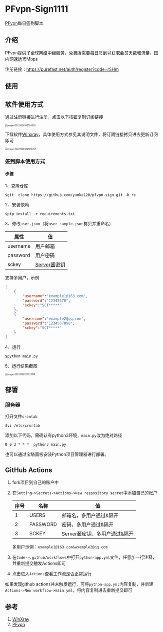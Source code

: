 # PFvpn-Sign1111

[PFvpn](https://purefast.net/)每日签到脚本.

## 介绍

PFvpn提供了全球网络中继服务，免费版需要每日签到以获取会员天数和流量，国内网速达15Mbps

注册链接：https://purefast.net/auth/register?code=rSHm

## 使用

## 软件使用方式

通过注册[链接](https://purefast.net/auth/register?code=OeJl)进行注册，点击以下按钮复制订阅链接

<img src="figures/image-20221026182104326.png" alt="image-20221026182104326" style="zoom: 50%;" />

下载软件[Winxray](https://github.com/TheMRLL/WinXray.git)，具体使用方式参见其说明文件，将订阅链接拷贝进去更新订阅即可

<img src="figures/image-20221026182500357.png" alt="image-20221026182500357" style="zoom:50%;" />

### 签到脚本使用方式

#### 步骤

1、克隆仓库

```
$git  clone https://github.com/yunke120/pfvpn-sign.git -b re
```

2、安装依赖

```
$pip install -r requirements.txt
```

3、修改`user.json`（将`user_sample.json`拷贝并重命名）

| 属性     | 值                                    |
| -------- | ------------------------------------- |
| username | 用户邮箱                              |
| password | 用户密码                              |
| sckey    | [Server酱](https://sct.ftqq.com/)密钥 |

支持多用户，示例

```json
[
    {
        "username":"example1@163.com",
        "password":"12345678",
        "sckey":"SCT*****"
    },
    {
        "username":"example2@qq.com",
        "password":"1234567890",
        "sckey":"SCT*****"
    }
]
```



4、运行

```
$python main.py
```

5、运行结果截图

<img src="figures/image-20221028120722114.png" alt="image-20221028120722114" style="zoom:50%;" />

## 部署

### 服务器

打开文件`crontab`

```
$vi /etc/crontab
```

添加以下代码，需确认有python3环境，`main.py`改为绝对路径

```
0 0 3 * * *  python3 main.py
```

也可以通过宝塔面板安装Python项目管理器进行部署。

## GitHub Actions

1. fork项目到自己的账户中

2. 在`Setting->Secrets->Actions->New respository secret`中添加自己的账户

   | 序号 | 名称  | 值                            |
   | ---- | ----- | ----------------------------- |
   | 1    | USERS | 邮箱名，多用户通过&隔开       |
   | 2    | PASSWORD   | 密码，多用户通过&隔开         |
   | 3    | SCKEY | Server酱密钥，多用户通过&隔开 |

   多用户示例：`example1@163.com&wxample2@qq.com`

3. 在`Code->.github/workflows`中打开`python-app.yml`文件，任意加一行注释，并重新提交触发Actions即可

4. 点击进入`Actions`查看工作流是否正常运行

如果发现github actions并未触发运行，可将`python-app.yml`内容复制，并新建`Actions->New workflow->main.yml`，将内容复制进去重新提交即可

## 参考

1. [WinXray](https://github.com/TheMRLL/WinXray)
2. [PFvpn](https://purefast.net/)
